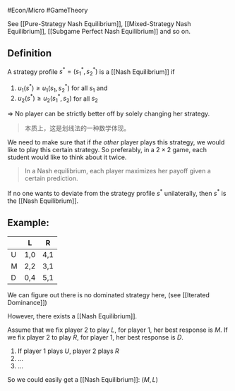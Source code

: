 #Econ/Micro #GameTheory

See [[Pure-Strategy Nash Equilibrium]], [[Mixed-Strategy Nash Equilibrium]], [[Subgame Perfect Nash Equilibrium]] and so on.

## Definition

A strategy profile $s^{ * } = (s^{ * }_1,s^{ * }_2)$ is a [[Nash Equilibrium]] if

1. $u_1(s^{ * })\geq u_1(s_1,s^{ * }_2)$ for all $s_1$ and 
2. $u_2(s^{ * })\geq u_2(s^{ * }_1,s_2)$ for all $s_2$

=> No player can be strictly better off by solely changing her strategy.

> 本质上，这是划线法的一种数学体现。

We need to make sure that if  *the other* player plays this strategy, we would like to play this certain strategy. So preferably, in a $2\times 2$ game, each student would like to think about it twice.

> In a Nash equilibrium, each player maximizes her payoff given a certain prediction.

If no one wants to deviate from the strategy profile $s^{ * }$ unilaterally, then $s^{ * }$ is the [[Nash Equilibrium]].

## Example:

|     | L   | R   |
| --- | --- | --- |
| U   | 1,0 | 4,1 |
| M   | 2,2 | 3,1 |
| D   | 0,4 | 5,1 |

We can figure out there is no dominated strategy here, (see [[Iterated Dominance]])

However, there exists a [[Nash Equilibrium]].

Assume that we fix player 2 to play $L$, for player 1, her best response is $M$. If we fix player 2 to play $R$, for player 1, her best response is $D$.

1. If player 1 plays $U$, player 2 plays $R$
2. ...
3. ...

So we could easily get a [[Nash Equilibrium]]: $(M,L)$

